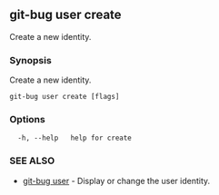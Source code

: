 ## git-bug user create

Create a new identity.

### Synopsis

Create a new identity.

```
git-bug user create [flags]
```

### Options

```
  -h, --help   help for create
```

### SEE ALSO

* [git-bug user](git-bug_user.md)	 - Display or change the user identity.

